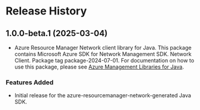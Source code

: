 # Release History

## 1.0.0-beta.1 (2025-03-04)

- Azure Resource Manager Network client library for Java. This package contains Microsoft Azure SDK for Network Management SDK. Network Client. Package tag package-2024-07-01. For documentation on how to use this package, please see [Azure Management Libraries for Java](https://aka.ms/azsdk/java/mgmt).
### Features Added

- Initial release for the azure-resourcemanager-network-generated Java SDK.
